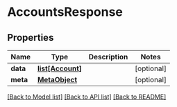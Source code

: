 # AccountsResponse

## Properties
Name | Type | Description | Notes
------------ | ------------- | ------------- | -------------
**data** | [**list[Account]**](Account.md) |  | [optional] 
**meta** | [**MetaObject**](MetaObject.md) |  | [optional] 

[[Back to Model list]](../README.md#documentation-for-models) [[Back to API list]](../README.md#documentation-for-api-endpoints) [[Back to README]](../README.md)

